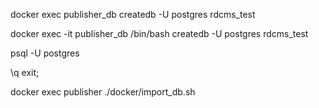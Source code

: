 


docker exec publisher_db createdb -U postgres rdcms_test

docker exec -it publisher_db /bin/bash
createdb -U postgres rdcms_test

psql -U postgres

\q
exit;

docker exec publisher ./docker/import_db.sh
